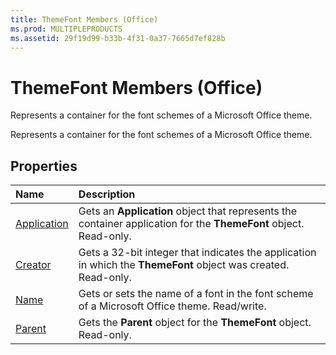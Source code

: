```yaml
---
title: ThemeFont Members (Office)
ms.prod: MULTIPLEPRODUCTS
ms.assetid: 29f19d99-b33b-4f31-0a37-7665d7ef828b
---
```



# ThemeFont Members (Office)
Represents a container for the font schemes of a Microsoft Office theme.

Represents a container for the font schemes of a Microsoft Office theme.


## Properties



|**Name**|**Description**|
|:-----|:-----|
|[Application](themefont-application-property-office.md)|Gets an  **Application** object that represents the container application for the **ThemeFont** object. Read-only.|
|[Creator](themefont-creator-property-office.md)|Gets a 32-bit integer that indicates the application in which the  **ThemeFont** object was created. Read-only.|
|[Name](themefont-name-property-office.md)|Gets or sets the name of a font in the font scheme of a Microsoft Office theme. Read/write.|
|[Parent](themefont-parent-property-office.md)|Gets the  **Parent** object for the **ThemeFont** object. Read-only.|

